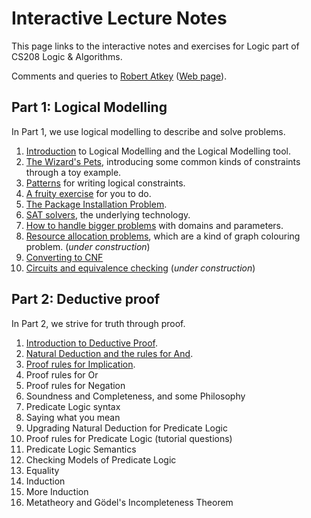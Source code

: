 # Interactive Lecture Notes

This page links to the interactive notes and exercises for Logic part of CS208 Logic & Algorithms.

Comments and queries to [Robert Atkey](mailto:robert.atkey@strath.ac.uk) ([Web page](https://bentnib.org)).

## Part 1: Logical Modelling

In Part 1, we use logical modelling to describe and solve problems.

1. [Introduction](logical-modelling-intro.html) to Logical Modelling and the Logical Modelling tool.
2. [The Wizard's Pets](wizards-pets.html), introducing some common kinds of constraints through a toy example.
3. [Patterns](patterns.html) for writing logical constraints.
4. [A fruity exercise](fruit-exercise.html) for you to do.
5. [The Package Installation Problem](packages.html).
6. [SAT solvers](sat.html), the underlying technology.
7. [How to handle bigger problems](domains-and-parameters.html) with domains and parameters.
8. [Resource allocation problems](resource-alloc.html), which are a kind of graph colouring problem. (*under construction*)
9. [Converting to CNF](converting-to-cnf.html)
10. [Circuits and equivalence checking](circuits.html) (*under construction*)

## Part 2: Deductive proof

In Part 2, we strive for truth through proof.

1. [Introduction to Deductive Proof](proof-intro.html).
2. [Natural Deduction and the rules for And](natural-deduction-intro.html).
3. [Proof rules for Implication](proof-implication.html).
4. Proof rules for Or
5. Proof rules for Negation
6. Soundness and Completeness, and some Philosophy
7. Predicate Logic syntax
8. Saying what you mean
9. Upgrading Natural Deduction for Predicate Logic
10. Proof rules for Predicate Logic (tutorial questions)
11. Predicate Logic Semantics
12. Checking Models of Predicate Logic
13. Equality
14. Induction
15. More Induction
16. Metatheory and Gödel's Incompleteness Theorem

